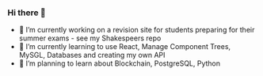 ### Hi there 👋

- 🔭 I’m currently working on a revision site for students preparing for their summer exams - see my Shakespeers repo
- 🌱 I’m currently learning to use React, Manage Component Trees, MySGL, Databases and creating my own API
- 🤔 I’m planning to learn about Blockchain, PostgreSQL, Python



<!--
**thelukass88/thelukass88** is a ✨ _special_ ✨ repository because its `README.md` (this file) appears on your GitHub profile.

Here are some ideas to get you started:

- 🔭 I’m currently working on ...
- 🌱 I’m currently learning ...
- 👯 I’m looking to collaborate on ...
- 🤔 I’m looking for help with ...
- 💬 Ask me about ...
- 📫 How to reach me: ...
- 😄 Pronouns: ...
- ⚡ Fun fact: ...
-->
